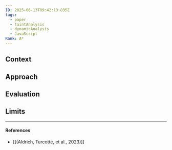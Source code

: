 ```yaml
---
ID: 2025-06-13T09:42:13.835Z
tags:
  - paper
  - taintAnalysis
  - dynamicAnalysis
  - JavaScript
Rank: A*
---
```

## Context



## Approach



## Evaluation


## Limits


---
#### References
- [[(Aldrich, Turcotte, et al., 2023)]]
